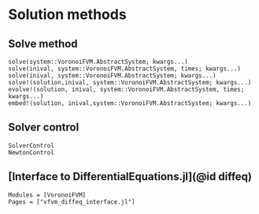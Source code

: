 # Solution methods

## Solve method

```@docs
solve(system::VoronoiFVM.AbstractSystem; kwargs...)
solve(inival, system::VoronoiFVM.AbstractSystem, times; kwargs...)
solve(inival, system::VoronoiFVM.AbstractSystem; kwargs...)
solve!(solution,inival, system::VoronoiFVM.AbstractSystem; kwargs...)
evolve!(solution, inival, system::VoronoiFVM.AbstractSystem, times; kwargs...)
embed!(solution, inival,system::VoronoiFVM.AbstractSystem; kwargs...)
``` 


## Solver control
```@docs 
SolverControl
NewtonControl
```
    

## [Interface to DifferentialEquations.jl](@id diffeq)

```@autodocs
Modules = [VoronoiFVM]
Pages = ["vfvm_diffeq_interface.jl"]
```

